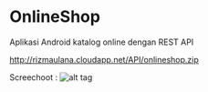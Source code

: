 # OnlineShop
Aplikasi Android katalog online dengan REST API

http://rizmaulana.cloudapp.net/API/onlineshop.zip

Screechoot :
![alt tag](http://rizmaulana.cloudapp.net/API/OnlineSh.png)
